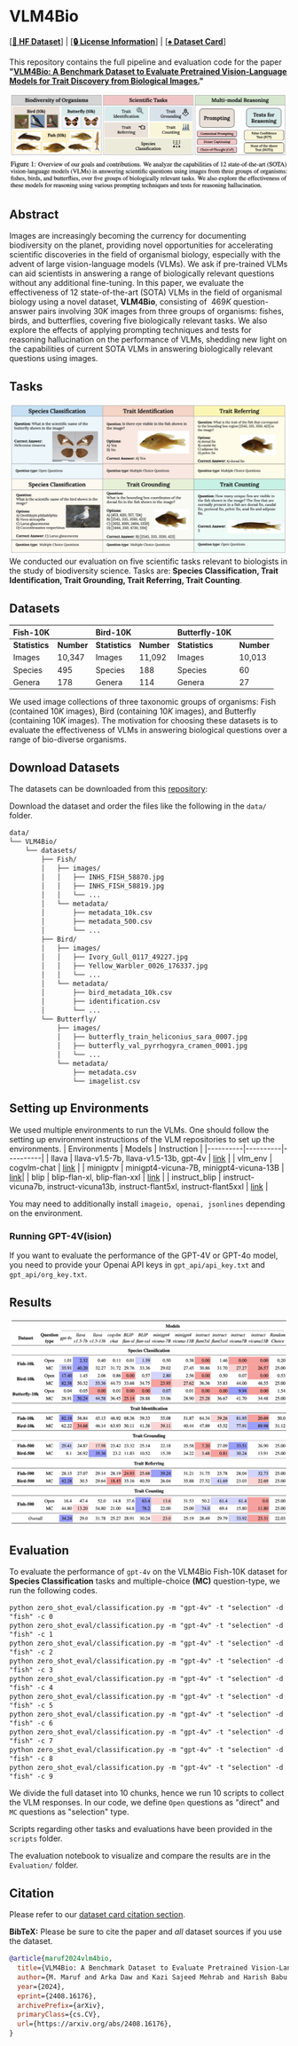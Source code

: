 # VLM4Bio
[[**🤗 HF Dataset**](https://huggingface.co/datasets/imageomics/VLM4Bio)]  |  [[**🔒 License Information**](https://huggingface.co/datasets/imageomics/VLM4Bio#licensing-information)] | [[**♠️ Dataset Card**](https://huggingface.co/datasets/imageomics/VLM4Bio#dataset-card-for-vlm4bio)]

This repository contains the full pipeline and evaluation code for the paper **"[VLM4Bio: A Benchmark Dataset to Evaluate Pretrained Vision-Language Models for Trait Discovery from Biological Images.](https://arxiv.org/abs/2408.16176)"**

![Alt text](assests/teaser.png)

## Abstract
Images are increasingly becoming the currency for documenting biodiversity on the planet, providing novel opportunities for accelerating scientific discoveries in the field of organismal biology, especially with the advent of large  vision-language models (VLMs). We ask if pre-trained VLMs can aid scientists in answering a range of biologically relevant questions without any additional fine-tuning. In this paper, we evaluate the effectiveness of 12 state-of-the-art (SOTA) VLMs in the field of organismal biology using a novel dataset, **VLM4Bio**, consisting of $~469K$ question-answer pairs involving $30K$ images from three groups of organisms: fishes, birds, and butterflies, covering five biologically relevant tasks. We also explore the effects of applying prompting techniques and tests for reasoning hallucination on the performance of VLMs, shedding new light on the capabilities of current SOTA VLMs in answering biologically relevant questions using images.


## Tasks
![Alt text](assests/tasks.png)
We conducted our evaluation on five scientific tasks relevant to biologists in the study of biodiversity science. Tasks are: **Species Classification, Trait Identification, Trait Grounding, Trait Referring, Trait Counting**.

## Datasets

| **Fish-10K**| | **Bird-10K** | | **Butterfly-10K**  | |
|----------|----------|----------|----------|----------|----------|
| **Statistics** | **Number** | **Statistics** | **Number** | **Statistics** | **Number** |
|Images | 10,347 | Images | 11,092 | Images | 10,013 |
|Species | 495 | Species | 188 | Species | 60 |
|Genera | 178 | Genera | 114 | Genera | 27 | 


We used image collections of three taxonomic groups of organisms: Fish (contained $10K$ images), Bird (containing $10K$ images), and Butterfly (containing $10K$ images). The motivation for choosing these datasets is to evaluate the effectiveness of VLMs in answering biological questions over a range of bio-diverse organisms.

## Download Datasets
The datasets can be downloaded from this [repository](https://huggingface.co/datasets/imageomics/VLM4Bio):

Download the dataset and order the files like the following in the ```data/``` folder.

```
data/
└── VLM4Bio/
    └── datasets/
        ├── Fish/
        │   ├── images/
        │   │   ├── INHS_FISH_58870.jpg
        │   │   ├── INHS_FISH_58819.jpg
        │   │   └── ...
        │   └── metadata/
        │       ├── metadata_10k.csv
        │       ├── metadata_500.csv
        │       └── ...
        ├── Bird/
        │   ├── images/
        │   │   ├── Ivory_Gull_0117_49227.jpg
        │   │   ├── Yellow_Warbler_0026_176337.jpg
        │   │   └── ...
        │   └── metadata/
        │       ├── bird_metadata_10k.csv
        │       ├── identification.csv
        │       └── ...
        └── Butterfly/
            ├── images/
            │   ├── butterfly_train_heliconius_sara_0007.jpg
            │   ├── butterfly_val_pyrrhogyra_cramen_0001.jpg
            │   └── ...
            └── metadata/
                ├── metadata.csv
                └── imagelist.csv
```

## Setting up Environments
We used multiple environments to run the VLMs. One should follow the setting up environment instructions of the VLM repositories to set up the environments.
| Environments | Models | Instruction |
|----------|----------|----------|
| llava | llava-v1.5-7b, llava-v1.5-13b, gpt-4v | [link](https://github.com/haotian-liu/LLaVA?tab=readme-ov-file#install) |
| vlm_env | cogvlm-chat | [link](https://github.com/THUDM/CogVLM?tab=readme-ov-file#option-2deploy-cogvlm--cogagent-by-yourself) |
| minigptv | minigpt4-vicuna-7B, minigpt4-vicuna-13B | [link](https://github.com/Vision-CAIR/MiniGPT-4?tab=readme-ov-file#installation)|
| blip | blip-flan-xl, blip-flan-xxl | [link](https://github.com/salesforce/BLIP?tab=readme-ov-file#blip-bootstrapping-language-image-pre-training-for-unified-vision-language-understanding-and-generation) |
| instruct_blip | instruct-vicuna7b, instruct-vicuna13b, instruct-flant5xl, instruct-flant5xxl | [link](https://github.com/salesforce/LAVIS/blob/main/projects/instructblip/README.md#install-from-source) |

You may need to additionally install ```imageio, openai, jsonlines``` depending on the environment. 

### Running GPT-4V(ision)
If you want to evaluate the performance of the GPT-4V or GPT-4o model, you need to provide your Openai API keys in ```gpt_api/api_key.txt``` and ```gpt_api/org_key.txt```.

## Results

![Alt text](assests/result.png)

## Evaluation

To evaluate the performance of ```gpt-4v``` on the VLM4Bio Fish-10K dataset for **Species Classification** tasks and multiple-choice **(MC)** question-type, we run the following codes.

```
python zero_shot_eval/classification.py -m "gpt-4v" -t "selection" -d "fish" -c 0
python zero_shot_eval/classification.py -m "gpt-4v" -t "selection" -d "fish" -c 1
python zero_shot_eval/classification.py -m "gpt-4v" -t "selection" -d "fish" -c 2
python zero_shot_eval/classification.py -m "gpt-4v" -t "selection" -d "fish" -c 3
python zero_shot_eval/classification.py -m "gpt-4v" -t "selection" -d "fish" -c 4
python zero_shot_eval/classification.py -m "gpt-4v" -t "selection" -d "fish" -c 5
python zero_shot_eval/classification.py -m "gpt-4v" -t "selection" -d "fish" -c 6
python zero_shot_eval/classification.py -m "gpt-4v" -t "selection" -d "fish" -c 7
python zero_shot_eval/classification.py -m "gpt-4v" -t "selection" -d "fish" -c 8
python zero_shot_eval/classification.py -m "gpt-4v" -t "selection" -d "fish" -c 9
```
We divide the full dataset into 10 chunks, hence we run 10 scripts to collect the VLM responses. In our code, we define ```Open``` questions as "direct" and ```MC``` questions as "selection" type. 

Scripts regarding other tasks and evaluations have been provided in the ```scripts``` folder.

The evaluation notebook to visualize and compare the results are in the ```Evaluation/``` folder.

## Citation
Please refer to our [dataset card citation section](https://huggingface.co/datasets/imageomics/VLM4Bio#citation).

**BibTeX:**
Please be sure to cite the paper and _all_ dataset sources if you use the dataset.


```bibtex
@article{maruf2024vlm4bio,
  title={VLM4Bio: A Benchmark Dataset to Evaluate Pretrained Vision-Language Models for Trait Discovery from Biological Images},
  author={M. Maruf and Arka Daw and Kazi Sajeed Mehrab and Harish Babu Manogaran and Abhilash Neog and Medha Sawhney and Mridul Khurana and James P. Balhoff and Yasin Bakis and Bahadir Altintas and Matthew J. Thompson and Elizabeth G. Campolongo and Josef C. Uyeda and Hilmar Lapp and Henry L. Bart and Paula M. Mabee and Yu Su and Wei-Lun Chao and Charles Stewart and Tanya Berger-Wolf and Wasila Dahdul and Anuj Karpatne},
  year={2024},
  eprint={2408.16176},
  archivePrefix={arXiv},
  primaryClass={cs.CV},
  url={https://arxiv.org/abs/2408.16176}, 
}
```
